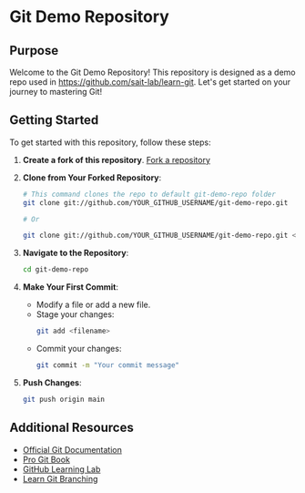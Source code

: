 # Git Demo Repository

## Purpose

Welcome to the Git Demo Repository! This repository is designed as a demo repo used in https://github.com/sait-lab/learn-git. Let's get started on your journey to mastering Git!

## Getting Started

To get started with this repository, follow these steps:

1. **Create a fork of this repository**. [Fork a repository](https://docs.github.com/en/pull-requests/collaborating-with-pull-requests/working-with-forks/fork-a-repo)

2. **Clone from Your Forked Repository**: 

    ```sh
    # This command clones the repo to default git-demo-repo folder
    git clone git://github.com/YOUR_GITHUB_USERNAME/git-demo-repo.git
    
    # Or
    
    git clone git://github.com/YOUR_GITHUB_USERNAME/git-demo-repo.git <DIFFERENT_FOLDER>
    ```

3. **Navigate to the Repository**:

    ```sh
    cd git-demo-repo
    ```

4. **Make Your First Commit**:

    - Modify a file or add a new file.
    - Stage your changes:
        ```sh
        git add <filename>
        ```
    - Commit your changes:
        ```sh
        git commit -m "Your commit message"
        ```

5. **Push Changes**:

    ```sh
    git push origin main
    ```

## Additional Resources

- [Official Git Documentation](https://git-scm.com/doc)
- [Pro Git Book](https://git-scm.com/book/en/v2)
- [GitHub Learning Lab](https://lab.github.com/)
- [Learn Git Branching](https://learngitbranching.js.org/)

